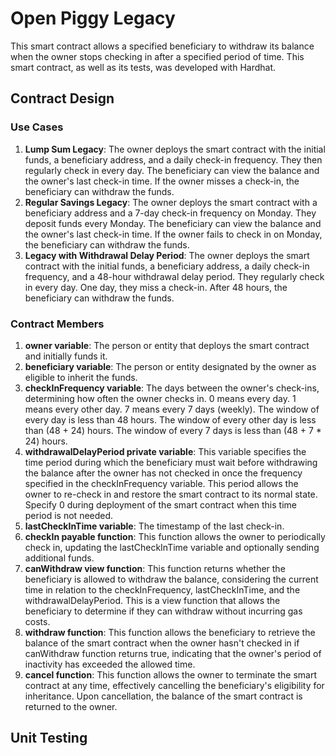 # Open Piggy Legacy

This smart contract allows a specified beneficiary to withdraw its balance when the owner stops checking in after a specified period of time. This smart contract, as well as its tests, was developed with Hardhat.

## Contract Design

### Use Cases

1. **Lump Sum Legacy**: The owner deploys the smart contract with the initial funds, a beneficiary address, and a daily check-in frequency. They then regularly check in every day. The beneficiary can view the balance and the owner's last check-in time. If the owner misses a check-in, the beneficiary can withdraw the funds.
2. **Regular Savings Legacy**: The owner deploys the smart contract with a beneficiary address and a 7-day check-in frequency on Monday. They deposit funds every Monday. The beneficiary can view the balance and the owner's last check-in time. If the owner fails to check in on Monday, the beneficiary can withdraw the funds.
3. **Legacy with Withdrawal Delay Period**: The owner deploys the smart contract with the initial funds, a beneficiary address, a daily check-in frequency, and a 48-hour withdrawal delay period. They regularly check in every day. One day, they miss a check-in. After 48 hours, the beneficiary can withdraw the funds.

### Contract Members

1. **owner variable**: The person or entity that deploys the smart contract and initially funds it.
2. **beneficiary variable**: The person or entity designated by the owner as eligible to inherit the funds.
3. **checkInFrequency variable**: The days between the owner's check-ins, determining how often the owner checks in. 0 means every day. 1 means every other day. 7 means every 7 days (weekly). The window of every day is less than 48 hours. The window of every other day is less than (48 + 24) hours. The window of every 7 days is less than (48 + 7 * 24) hours.
4. **withdrawalDelayPeriod private variable**: This variable specifies the time period during which the beneficiary must wait before withdrawing the balance after the owner has not checked in once the frequency specified in the checkInFrequency variable. This period allows the owner to re-check in and restore the smart contract to its normal state. Specify 0 during deployment of the smart contract when this time period is not needed.
5. **lastCheckInTime variable**: The timestamp of the last check-in.
6. **checkIn payable function**: This function allows the owner to periodically check in, updating the lastCheckInTime variable and optionally sending additional funds.
7. **canWithdraw view function**: This function returns whether the beneficiary is allowed to withdraw the balance, considering the current time in relation to the checkInFrequency, lastCheckInTime, and the withdrawalDelayPeriod. This is a view function that allows the beneficiary to determine if they can withdraw without incurring gas costs.
8. **withdraw function**: This function allows the beneficiary to retrieve the balance of the smart contract when the owner hasn't checked in if canWithdraw function returns true, indicating that the owner's period of inactivity has exceeded the allowed time.
9. **cancel function**: This function allows the owner to terminate the smart contract at any time, effectively cancelling the beneficiary's eligibility for inheritance. Upon cancellation, the balance of the smart contract is returned to the owner.

## Unit Testing
